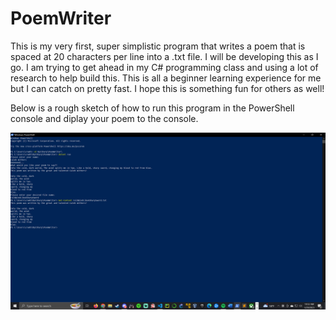 # PoemWriter
This is my very first, super simplistic program that writes a poem that is spaced at 20 characters per line into a .txt file.
I will be developing this as I go. I am trying to get ahead in my C# programming class and using a lot of research to help build this.
This is all a beginner learning experience for me but I can catch on pretty fast.
I hope this is something fun for others as well!

Below is a rough sketch of how to run this program in the PowerShell console and diplay your poem to the console. 

![](HowToRunInPS.png)
